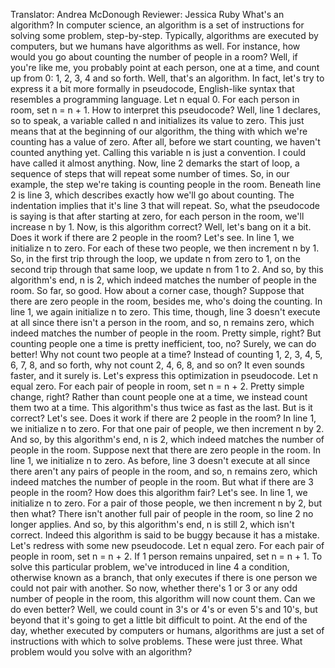 Translator: Andrea McDonough Reviewer: Jessica Ruby What's an algorithm? In computer science, an algorithm is a set of instructions for solving some problem, step-by-step. Typically, algorithms are executed by computers, but we humans have algorithms as well. For instance, how would you go about counting the number of people in a room? Well, if you're like me, you probably point at each person, one at a time, and count up from 0: 1, 2, 3, 4 and so forth. Well, that's an algorithm. In fact, let's try to express it a bit more formally in pseudocode, English-like syntax that resembles a programming language. Let n equal 0. For each person in room, set n = n + 1. How to interpret this pseudocode? Well, line 1 declares, so to speak, a variable called n and initializes its value to zero. This just means that at the beginning of our algorithm, the thing with which we're counting has a value of zero. After all, before we start counting, we haven't counted anything yet. Calling this variable n is just a convention. I could have called it almost anything. Now, line 2 demarks the start of loop, a sequence of steps that will repeat some number of times. So, in our example, the step we're taking is counting people in the room. Beneath line 2 is line 3, which describes exactly how we'll go about counting. The indentation implies that it's line 3 that will repeat. So, what the pseudocode is saying is that after starting at zero, for each person in the room, we'll increase n by 1. Now, is this algorithm correct? Well, let's bang on it a bit. Does it work if there are 2 people in the room? Let's see. In line 1, we initialize n to zero. For each of these two people, we then increment n by 1. So, in the first trip through the loop, we update n from zero to 1, on the second trip through that same loop, we update n from 1 to 2. And so, by this algorithm's end, n is 2, which indeed matches the number of people in the room. So far, so good. How about a corner case, though? Suppose that there are zero people in the room, besides me, who's doing the counting. In line 1, we again initialize n to zero. This time, though, line 3 doesn't execute at all since there isn't a person in the room, and so, n remains zero, which indeed matches the number of people in the room. Pretty simple, right? But counting people one a time is pretty inefficient, too, no? Surely, we can do better! Why not count two people at a time? Instead of counting 1, 2, 3, 4, 5, 6, 7, 8, and so forth, why not count 2, 4, 6, 8, and so on? It even sounds faster, and it surely is. Let's express this optimization in pseudocode. Let n equal zero. For each pair of people in room, set n = n + 2. Pretty simple change, right? Rather than count people one at a time, we instead count them two at a time. This algorithm's thus twice as fast as the last. But is it correct? Let's see. Does it work if there are 2 people in the room? In line 1, we initialize n to zero. For that one pair of people, we then increment n by 2. And so, by this algorithm's end, n is 2, which indeed matches the number of people in the room. Suppose next that there are zero people in the room. In line 1, we initialize n to zero. As before, line 3 doesn't execute at all since there aren't any pairs of people in the room, and so, n remains zero, which indeed matches the number of people in the room. But what if there are 3 people in the room? How does this algorithm fair? Let's see. In line 1, we initialize n to zero. For a pair of those people, we then increment n by 2, but then what? There isn't another full pair of people in the room, so line 2 no longer applies. And so, by this algorithm's end, n is still 2, which isn't correct. Indeed this algorithm is said to be buggy because it has a mistake. Let's redress with some new pseudocode. Let n equal zero. For each pair of people in room, set n = n + 2. If 1 person remains unpaired, set n = n + 1. To solve this particular problem, we've introduced in line 4 a condition, otherwise known as a branch, that only executes if there is one person we could not pair with another. So now, whether there's 1 or 3 or any odd number of people in the room, this algorithm will now count them. Can we do even better? Well, we could count in 3's or 4's or even 5's and 10's, but beyond that it's going to get a little bit difficult to point. At the end of the day, whether executed by computers or humans, algorithms are just a set of instructions with which to solve problems. These were just three. What problem would you solve with an algorithm? 